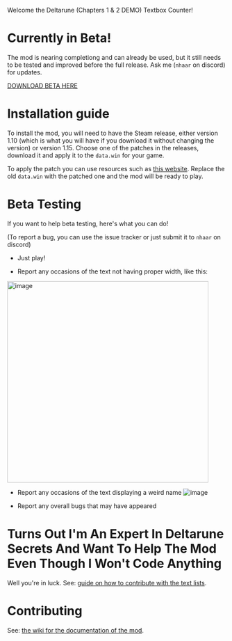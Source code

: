Welcome the Deltarune (Chapters 1 & 2 DEMO) Textbox Counter!

# Currently in Beta!

The mod is nearing completiong and can already be used, but it still needs to be tested and improved before the full release. Ask me (`nhaar` on discord) for updates.

[DOWNLOAD BETA HERE](https://github.com/nhaar/deltarune-textbox-counter/releases/tag/v0.0.0-beta)

# Installation guide
To install the mod, you will need to have the Steam release, either version 1.10 (which is what you will have if you download it without changing the version) or version 1.15. Choose one of the patches in the releases, download it and apply it to the `data.win` for your game.

To apply the patch you can use resources such as [this website](https://www.marcrobledo.com/RomPatcher.js/). Replace the
old `data.win` with the patched one and the mod will be ready to play.

# Beta Testing

If you want to help beta testing, here's what you can do!

(To report a bug, you can use the issue tracker or just submit it to `nhaar` on discord)

* Just play!

* Report any occasions of the text not having proper width, like this:
<img width="463" alt="image" src="https://github.com/nhaar/deltarune-textbox-counter/assets/38634785/48629cc1-6b10-45d7-bc59-85e77ec15911">

* Report any occasions of the text displaying a weird name
![image](https://github.com/nhaar/deltarune-textbox-counter/assets/38634785/b65b21c6-71dd-4c19-8885-1144954dc309)


* Report any overall bugs that may have appeared

# Turns Out I'm An Expert In Deltarune Secrets And Want To Help The Mod Even Though I Won't Code Anything

Well you're in luck. See: [guide on how to contribute with the text lists](https://github.com/nhaar/deltarune-textbox-counter/wiki/Text-documenting).

# Contributing

See: [the wiki for the documentation of the mod](https://github.com/nhaar/deltarune-textbox-counter/wiki).
